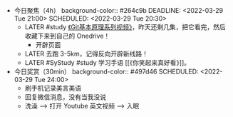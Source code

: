 - 今日聚焦（4h）
  background-color:: #264c9b
  DEADLINE: <2022-03-29 Tue 21:00>
  SCHEDULED: <2022-03-29 Tue 20:30>
	- LATER #study [《Git基本原理系列视频》](https://space.bilibili.com/364122352/channel/collectiondetail?sid=290009)，昨天还剩几集，把它看完，然后收藏下来到自己的 Onedrive！
		- 开辟页面
	- LATER 去跑 3-5km，记得反向开辟新线路！
	- LATER #SyStudy #study 学习手语 [[《你笑起来真好看》]]。
- 今日奖赏（30min）
  background-color:: #497d46
  SCHEDULED: <2022-03-29 Tue 24:00>
	- 刷手机记录美言美语
	- 回复微信消息，没有当我没说
	- 洗澡 --> 打开 Youtube 英文视频 --> 入眠